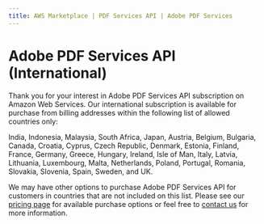 ```yaml
---
title: AWS Marketplace | PDF Services API | Adobe PDF Services
---
```

# Adobe PDF Services API (International)

Thank you for your interest in Adobe PDF Services API subscription on Amazon Web Services. Our international subscription is available for purchase from billing addresses within the following list of allowed countries only:

India, Indonesia, Malaysia, South Africa, Japan, Austria, Belgium, Bulgaria, Canada, Croatia, Cyprus, Czech Republic, Denmark, Estonia, Finland, France, Germany, Greece, Hungary, Ireland, Isle of Man, Italy, Latvia, Lithuania, Luxembourg, Malta, Netherlands, Poland, Portugal, Romania, Slovakia, Slovenia, Spain, Sweden, and UK.

We may have other options to purchase Adobe PDF Services API for customers in countries that are not included on this list. Please see our [pricing page](/document-services/pdf-pricing/#adobe-pdf-services-api) for available purchase options or feel free to [contact us](https://www.adobe.io/apis/documentcloud/dcsdk/form.html) for more information.
